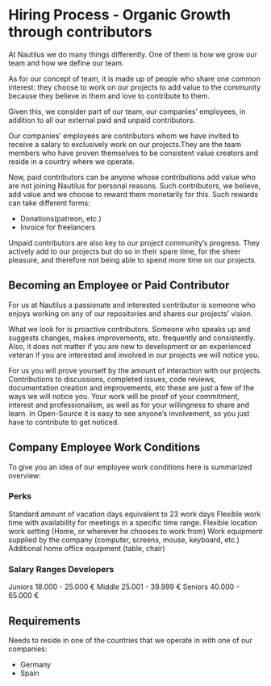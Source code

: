 # Hiring Process - Organic Growth through contributors

At Nautilus we do many things differently. One of them is how we grow our team and how we define our team.

As for our concept of team, it is made up of people who share one common interest: they choose to work on our projects to add value to the community because they believe in them and love to contribute to them.

Given this, we consider part of our team, our companies’ employees, in addition to all our external paid and unpaid contributors.

Our companies’ employees are contributors whom we have invited to receive a salary to exclusively work on our projects.They are the team members who have proven themselves to be consistent value creators and reside in a country where we operate.

Now, paid contributors can be anyone whose contributions add value who are not joining Nautilus for personal reasons. Such contributors, we believe, add value and we choose to reward them monetarily for this. Such rewards can take different forms:

- Donations(patreon, etc.)
- Invoice for freelancers

Unpaid contributors are also key to our project community’s progress. They actively add to our projects but do so in their spare time, for the sheer pleasure, and therefore not being able to spend more time on our projects.

## Becoming an Employee or Paid Contributor

For us at Nautilus a passionate and interested contributor is someone who enjoys working on any of our repositories and shares our projects’ vision.

What we look for is proactive contributors. Someone who speaks up and suggests changes, makes improvements, etc. frequently and consistently.  Also, it does not matter if you are new to development or an experienced veteran if you are interested and involved in our projects we will notice you.

For us you will prove yourself by the amount of interaction with our projects. Contributions to discussions, completed issues, code reviews, documentation creation and improvements, etc these are just a few of the ways we will notice you. Your work will be proof of your commitment, interest and professionalism, as well as for your willingness to share and learn.
In Open-Source it is easy to see anyone’s involvement, so you just have to contribute to get noticed.

## Company Employee Work Conditions

To give you an idea of our employee work conditions here is summarized overview:

### Perks

Standard amount of vacation days equivalent to 23 work days
Flexible work time with availability for meetings in a specific time range.
Flexible location work setting (Home, or wherever he chooses to work from)
Work equipment supplied by the company (computer, screens, mouse, keyboard, etc.)
Additional home office equipment (table, chair)

### Salary Ranges Developers

Juniors     18.000 - 25.000 €
Middle      25.001 - 39.999 €
Seniors     40.000 - 65.000 €

## Requirements

Needs to reside in one of the countries that we operate in with one of our companies:

- Germany
- Spain
